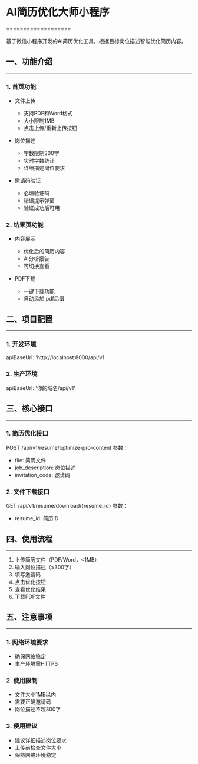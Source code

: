# AI简历优化大师小程序

===================

基于微信小程序开发的AI简历优化工具，根据目标岗位描述智能优化简历内容。

## 一、功能介绍

---

### 1. 首页功能

* 文件上传

  - 支持PDF和Word格式
  - 大小限制1MB
  - 点击上传/重新上传按钮
* 岗位描述

  - 字数限制300字
  - 实时字数统计
  - 详细描述岗位要求
* 邀请码验证

  - 必填验证码
  - 错误提示弹窗
  - 验证成功后可用

### 2. 结果页功能

* 内容展示

  - 优化后的简历内容
  - AI分析报告
  - 可切换查看
* PDF下载

  - 一键下载功能
  - 自动添加.pdf后缀

## 二、项目配置

---

### 1. 开发环境

   apiBaseUrl: 'http://localhost:8000/api/v1'

### 2. 生产环境

   apiBaseUrl: '你的域名/api/v1'

## 三、核心接口

---

### 1. 简历优化接口

   POST /api/v1/resume/optimize-pro-content
   参数：

- file: 简历文件
- job_description: 岗位描述
- invitation_code: 邀请码

### 2. 文件下载接口

   GET /api/v1/resume/download/{resume_id}
   参数：

- resume_id: 简历ID

## 四、使用流程

---

1. 上传简历文件（PDF/Word，<1MB）
2. 输入岗位描述（≤300字）
3. 填写邀请码
4. 点击优化按钮
5. 查看优化结果
6. 下载PDF文件

## 五、注意事项

---

### 1. 网络环境要求

- 确保网络稳定
- 生产环境需HTTPS

### 2. 使用限制

- 文件大小1MB以内
- 需要正确邀请码
- 岗位描述不超300字

### 3. 使用建议

- 建议详细描述岗位要求
- 上传前检查文件大小
- 保持网络环境稳定
